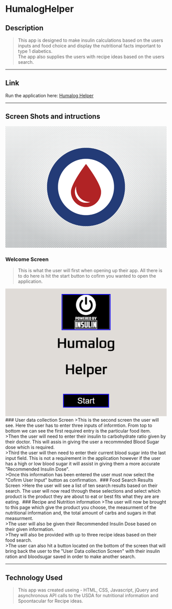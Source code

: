 # HumalogHelper

##  Description
>This app is designed to make insulin calculations based on the users inputs and food choice and display the nutritional facts important to type 1 diabetics.<br>
>The app also supplies the users with recipe ideas based on the users search.<br>
<hr>

## Link
<p>Run the application here: <a href="https://felixmaldonado.github.io/HumalogHelper/" title=""AppLink>Humalog Helper</a></p>
<hr>

## Screen Shots and intructions

![Alt Welcome](diabetes-dribbble.png)
### Welcome Screen
>This is what the user will first when opening up their app.  All there is to do here is hit the start button to cofirm you wanted to open
the application.

<img src="imgs\Welcome Thumbnail.PNG">
### User data collection Screen
>This is the second screen the user will see.  Here the user has to enter three inputs of informtion.  From top to bottom we can see the
first required entry is the particular food item.<br>
>Then the user will need to enter their insulin to carbohydrate ratio given by their doctor.  This will assis in giving the user a 
recommnded Blood Sugar dose which is required.<br>
>Third the user will then need to enter their current blood sugar into the last input field.  This is not a requirement in the application
however if the user has a high or low blood sugar it will assist in giving them a more accurate "Recommended Insulin Dose".<br>
>Once this information has been entered the user must now select the "Cofirm User Input" button as confirmation. 

<image src="">
### Food Search Results Screen
>Here the user will see a list of ten search results based on their search.  The user will now read through these selections and select
which product is the product they are about to eat or best fits what they are are eating.

<img src="">
### Recipe and Nutrition information
>The user will now be brought to this page which give the product you choose, the measurment of the nutritional information and, the total
amount of carbs and sugars in that measurment.<br>
>The user will also be given their Recommended Insulin Dose based on their given information.<br>
>They will also be provided with up to three recipe ideas based on their food search.<br>
>The user can also hit a button located on the bottom of the screen that will bring back the user to the "User Data collection Screen"
with their insulin ration and bloodsugar saved in order to make another search.
<hr>

## Technology Used
>This app was created useing - HTML, CSS, Javascript, jQuery and asynchronous API calls to the USDA for nutritional information
and Spoontacular for Recipe ideas.

